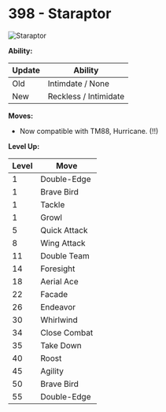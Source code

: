 # 398 - Staraptor
![][398]

**Ability:**

Update | Ability
---    | ---
Old    | Intimdate / None
New    | Reckless / Intimidate

**Moves:**

 - Now compatible with TM88, Hurricane. (!!)

**Level Up:**

Level | Move
---   | ---
  1   | Double-Edge
  1   | Brave Bird
  1   | Tackle
  1   | Growl
  5   | Quick Attack
  8   | Wing Attack
 11   | Double Team
 14   | Foresight
 18   | Aerial Ace
 22   | Facade
 26   | Endeavor
 30   | Whirlwind
 34   | Close Combat
 35   | Take Down
 40   | Roost
 45   | Agility
 50   | Brave Bird
 55   | Double-Edge



[398]: https://raw.githubusercontent.com/PokeAPI/sprites/master/sprites/pokemon/398.png "Staraptor"
